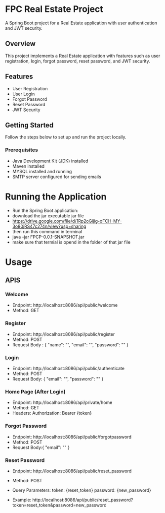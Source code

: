 # FPC Real Estate Project

A Spring Boot project for a Real Estate application with user authentication and JWT security.

## Overview

This project implements a Real Estate application with features such as user registration, login, forgot password, reset password, and JWT security.

## Features

- User Registration
- User Login
- Forgot Password
- Reset Password
- JWT Security

## Getting Started

Follow the steps below to set up and run the project locally.

### Prerequisites

- Java Development Kit (JDK) installed
- Maven installed
- MYSQL installed and running
- SMTP server configured for sending emails

# Running the Application

- Run the Spring Boot application:
- download the jar executable jar file
- https://drive.google.com/file/d/1Rp2oGijig-oFCH-MY-3o80jRS47c274n/view?usp=sharing
- then run this command in terminal
- java -jar FPCP-0.0.1-SNAPSHOT.jar
- make sure that termial is opend in the folder of that jar file

# Usage

## APIS

### Welcome

- Endpoint: http://localhost:8086/api/public/welcome
- Method: GET

### Register

- Endpoint: http://localhost:8086/api/public/register
- Method: POST
- Request Body : {
  "name": "",
  "email": "",
  "password": ""
  }

### Login

- Endpoint: http://localhost:8086/api/public/authenticate
- Method: POST
- Request Body: {
  "email": "",
  "password": ""
  }

### Home Page (After Login)

- Endpoint: http://localhost:8086/api/private/home
- Method: GET
- Headers: Authorization: Bearer {token}

### Forgot Password
- Endpoint: http://localhost:8086/api/public/forgotpassword
- Method: POST
- Request Body:{
                  "email": ""
              }

### Reset Password

- Endpoint: http://localhost:8086/api/public/reset_password
- Method: POST
- Query Parameters:
  token: {reset_token}
  password: {new_password}

- Example: http://localhost:8086/api/public/reset_password?token=reset_token&password=new_password
